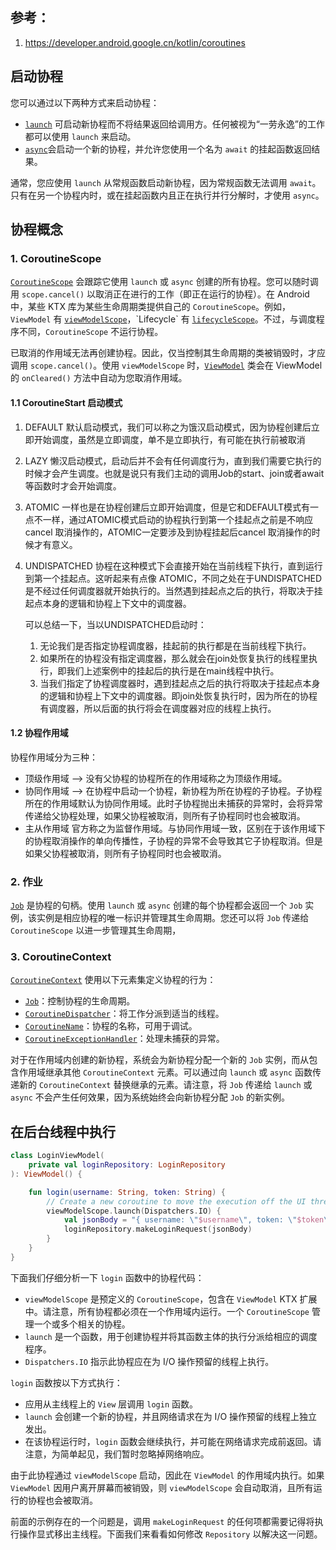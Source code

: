 ## 参考：

1. https://developer.android.google.cn/kotlin/coroutines

## 启动协程

您可以通过以下两种方式来启动协程：

- [`launch`](https://kotlin.github.io/kotlinx.coroutines/kotlinx-coroutines-core/kotlinx.coroutines/launch.html) 可启动新协程而不将结果返回给调用方。任何被视为“一劳永逸”的工作都可以使用 `launch` 来启动。
- [`async`](https://kotlin.github.io/kotlinx.coroutines/kotlinx-coroutines-core/kotlinx.coroutines/async.html)会启动一个新的协程，并允许您使用一个名为 `await` 的挂起函数返回结果。

通常，您应使用 `launch` 从常规函数启动新协程，因为常规函数无法调用 `await`。只有在另一个协程内时，或在挂起函数内且正在执行并行分解时，才使用 `async`。



## 协程概念

### 1. CoroutineScope

[`CoroutineScope`](https://kotlin.github.io/kotlinx.coroutines/kotlinx-coroutines-core/kotlinx.coroutines/-coroutine-scope/) 会跟踪它使用 `launch` 或 `async` 创建的所有协程。您可以随时调用 `scope.cancel()` 以取消正在进行的工作（即正在运行的协程）。在 Android 中，某些 KTX 库为某些生命周期类提供自己的 `CoroutineScope`。例如，`ViewModel` 有 [`viewModelScope`](https://developer.android.google.cn/reference/kotlin/androidx/lifecycle/package-summary#(androidx.lifecycle.ViewModel).viewModelScope:kotlinx.coroutines.CoroutineScope)，`Lifecycle` 有 [`lifecycleScope`](https://developer.android.google.cn/reference/kotlin/androidx/lifecycle/package-summary#lifecyclescope)。不过，与调度程序不同，`CoroutineScope` 不运行协程。



已取消的作用域无法再创建协程。因此，仅当控制其生命周期的类被销毁时，才应调用 `scope.cancel()`。使用 `viewModelScope` 时，[`ViewModel`](https://developer.android.google.cn/topic/libraries/architecture/viewmodel) 类会在 ViewModel 的 `onCleared()` 方法中自动为您取消作用域。

#### 1.1 CoroutineStart 启动模式

1. DEFAULT 默认启动模式，我们可以称之为饿汉启动模式，因为协程创建后立即开始调度，虽然是立即调度，单不是立即执行，有可能在执行前被取消

2. LAZY 懒汉启动模式，启动后并不会有任何调度行为，直到我们需要它执行的时候才会产生调度。也就是说只有我们主动的调用Job的start、join或者await等函数时才会开始调度。

3. ATOMIC 一样也是在协程创建后立即开始调度，但是它和DEFAULT模式有一点不一样，通过ATOMIC模式启动的协程执行到第一个挂起点之前是不响应cancel 取消操作的，ATOMIC一定要涉及到协程挂起后cancel 取消操作的时候才有意义。

4. UNDISPATCHED 协程在这种模式下会直接开始在当前线程下执行，直到运行到第一个挂起点。这听起来有点像 ATOMIC，不同之处在于UNDISPATCHED是不经过任何调度器就开始执行的。当然遇到挂起点之后的执行，将取决于挂起点本身的逻辑和协程上下文中的调度器。

   

   可以总结一下，当以UNDISPATCHED启动时：

   1. 无论我们是否指定协程调度器，挂起前的执行都是在当前线程下执行。
   2. 如果所在的协程没有指定调度器，那么就会在join处恢复执行的线程里执行，即我们上述案例中的挂起后的执行是在main线程中执行。
   3. 当我们指定了协程调度器时，遇到挂起点之后的执行将取决于挂起点本身的逻辑和协程上下文中的调度器。即join处恢复执行时，因为所在的协程有调度器，所以后面的执行将会在调度器对应的线程上执行。

#### 1.2 协程作用域

协程作用域分为三种：

- 顶级作用域 --> 没有父协程的协程所在的作用域称之为顶级作用域。
- 协同作用域 --> 在协程中启动一个协程，新协程为所在协程的子协程。子协程所在的作用域默认为协同作用域。此时子协程抛出未捕获的异常时，会将异常传递给父协程处理，如果父协程被取消，则所有子协程同时也会被取消。
- 主从作用域 官方称之为监督作用域。与协同作用域一致，区别在于该作用域下的协程取消操作的单向传播性，子协程的异常不会导致其它子协程取消。但是如果父协程被取消，则所有子协程同时也会被取消。

### 2. 作业

[`Job`](https://kotlin.github.io/kotlinx.coroutines/kotlinx-coroutines-core/kotlinx.coroutines/-job/index.html) 是协程的句柄。使用 `launch` 或 `async` 创建的每个协程都会返回一个 `Job` 实例，该实例是相应协程的唯一标识并管理其生命周期。您还可以将 `Job` 传递给 `CoroutineScope` 以进一步管理其生命周期，



### 3. CoroutineContext

[`CoroutineContext`](https://kotlinlang.org/api/latest/jvm/stdlib/kotlin.coroutines/-coroutine-context/index.html) 使用以下元素集定义协程的行为：

- [`Job`](https://kotlin.github.io/kotlinx.coroutines/kotlinx-coroutines-core/kotlinx.coroutines/-job/index.html)：控制协程的生命周期。
- [`CoroutineDispatcher`](https://kotlin.github.io/kotlinx.coroutines/kotlinx-coroutines-core/kotlinx.coroutines/-coroutine-dispatcher/index.html)：将工作分派到适当的线程。
- [`CoroutineName`](https://kotlin.github.io/kotlinx.coroutines/kotlinx-coroutines-core/kotlinx.coroutines/-coroutine-name/index.html)：协程的名称，可用于调试。
- [`CoroutineExceptionHandler`](https://kotlin.github.io/kotlinx.coroutines/kotlinx-coroutines-core/kotlinx.coroutines/-coroutine-exception-handler/index.html)：处理未捕获的异常。

对于在作用域内创建的新协程，系统会为新协程分配一个新的 `Job` 实例，而从包含作用域继承其他 `CoroutineContext` 元素。可以通过向 `launch` 或 `async` 函数传递新的 `CoroutineContext` 替换继承的元素。请注意，将 `Job` 传递给 `launch` 或 `async` 不会产生任何效果，因为系统始终会向新协程分配 `Job` 的新实例。



## 在后台线程中执行

```kotlin
class LoginViewModel(
    private val loginRepository: LoginRepository
): ViewModel() {

    fun login(username: String, token: String) {
        // Create a new coroutine to move the execution off the UI thread
        viewModelScope.launch(Dispatchers.IO) {
            val jsonBody = "{ username: \"$username\", token: \"$token\"}"
            loginRepository.makeLoginRequest(jsonBody)
        }
    }
}
```

下面我们仔细分析一下 `login` 函数中的协程代码：

- `viewModelScope` 是预定义的 `CoroutineScope`，包含在 `ViewModel` KTX 扩展中。请注意，所有协程都必须在一个作用域内运行。一个 `CoroutineScope` 管理一个或多个相关的协程。
- `launch` 是一个函数，用于创建协程并将其函数主体的执行分派给相应的调度程序。
- `Dispatchers.IO` 指示此协程应在为 I/O 操作预留的线程上执行。

`login` 函数按以下方式执行：

- 应用从主线程上的 `View` 层调用 `login` 函数。
- `launch` 会创建一个新的协程，并且网络请求在为 I/O 操作预留的线程上独立发出。
- 在该协程运行时，`login` 函数会继续执行，并可能在网络请求完成前返回。请注意，为简单起见，我们暂时忽略掉网络响应。

由于此协程通过 `viewModelScope` 启动，因此在 `ViewModel` 的作用域内执行。如果 `ViewModel` 因用户离开屏幕而被销毁，则 `viewModelScope` 会自动取消，且所有运行的协程也会被取消。

前面的示例存在的一个问题是，调用 `makeLoginRequest` 的任何项都需要记得将执行操作显式移出主线程。下面我们来看看如何修改 `Repository` 以解决这一问题。